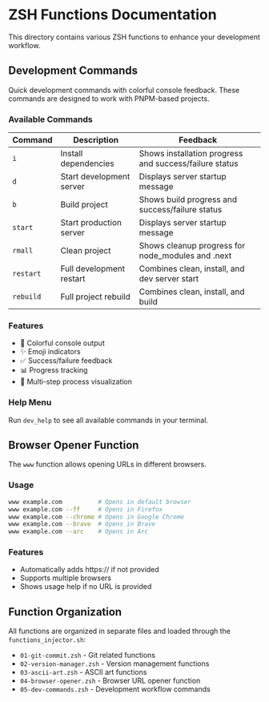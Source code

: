 # ZSH Functions Documentation

This directory contains various ZSH functions to enhance your development workflow.

## Development Commands

Quick development commands with colorful console feedback. These commands are designed to work with PNPM-based projects.

### Available Commands

| Command  | Description | Feedback |
|----------|-------------|----------|
| `i`      | Install dependencies | Shows installation progress and success/failure status |
| `d`      | Start development server | Displays server startup message |
| `b`      | Build project | Shows build progress and success/failure status |
| `start`  | Start production server | Displays server startup message |
| `rmall`  | Clean project | Shows cleanup progress for node_modules and .next |
| `restart`| Full development restart | Combines clean, install, and dev server start |
| `rebuild`| Full project rebuild | Combines clean, install, and build |

### Features
- 🎨 Colorful console output
- ✨ Emoji indicators
- ✅ Success/failure feedback
- 📊 Progress tracking
- 🚀 Multi-step process visualization

### Help Menu
Run `dev_help` to see all available commands in your terminal.

## Browser Opener Function

The `www` function allows opening URLs in different browsers.

### Usage
```zsh
www example.com          # Opens in default browser
www example.com --ff     # Opens in Firefox
www example.com --chrome # Opens in Google Chrome
www example.com --brave  # Opens in Brave
www example.com --arc    # Opens in Arc
```

### Features
- Automatically adds https:// if not provided
- Supports multiple browsers
- Shows usage help if no URL is provided

## Function Organization

All functions are organized in separate files and loaded through the `functions_injector.sh`:

- `01-git-commit.zsh` - Git related functions
- `02-version-manager.zsh` - Version management functions
- `03-ascii-art.zsh` - ASCII art functions
- `04-browser-opener.zsh` - Browser URL opener function
- `05-dev-commands.zsh` - Development workflow commands 
